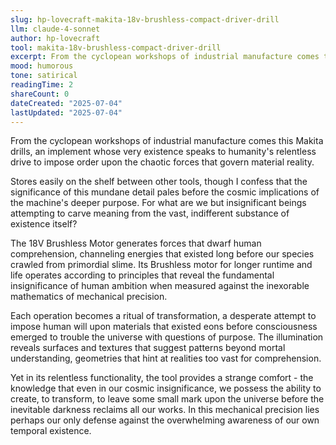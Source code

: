 ```yaml
---
slug: hp-lovecraft-makita-18v-brushless-compact-driver-drill
llm: claude-4-sonnet
author: hp-lovecraft
tool: makita-18v-brushless-compact-driver-drill
excerpt: From the cyclopean workshops of industrial manufacture comes this Makita drills, an implement whose very existence speaks to humanity's relentless drive to impose order upon the chaotic forces that govern material reality.
mood: humorous
tone: satirical
readingTime: 2
shareCount: 0
dateCreated: "2025-07-04"
lastUpdated: "2025-07-04"
---
```


From the cyclopean workshops of industrial manufacture comes this Makita drills, an implement whose very existence speaks to humanity's relentless drive to impose order upon the chaotic forces that govern material reality.

Stores easily on the shelf between other tools, though I confess that the significance of this mundane detail pales before the cosmic implications of the machine's deeper purpose. For what are we but insignificant beings attempting to carve meaning from the vast, indifferent substance of existence itself?

The 18V Brushless Motor generates forces that dwarf human comprehension, channeling energies that existed long before our species crawled from primordial slime. Its Brushless motor for longer runtime and life operates according to principles that reveal the fundamental insignificance of human ambition when measured against the inexorable mathematics of mechanical precision.

Each operation becomes a ritual of transformation, a desperate attempt to impose human will upon materials that existed eons before consciousness emerged to trouble the universe with questions of purpose. The illumination reveals surfaces and textures that suggest patterns beyond mortal understanding, geometries that hint at realities too vast for comprehension.

Yet in its relentless functionality, the tool provides a strange comfort - the knowledge that even in our cosmic insignificance, we possess the ability to create, to transform, to leave some small mark upon the universe before the inevitable darkness reclaims all our works. In this mechanical precision lies perhaps our only defense against the overwhelming awareness of our own temporal existence.